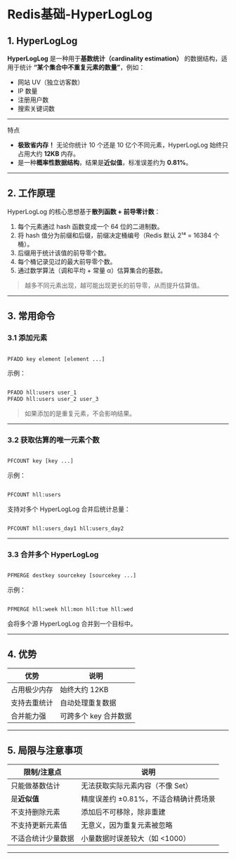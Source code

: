# Redis基础-HyperLogLog


## 1. HyperLogLog 

**HyperLogLog** 是一种用于**基数统计（cardinality estimation）** 的数据结构，适用于统计 **“某个集合中不重复元素的数量”**，例如：

- 网站 UV（独立访客数）
- IP 数量
- 注册用户数
- 搜索关键词数

---

特点

- **极致省内存！** 无论你统计 10 个还是 10 亿个不同元素，HyperLogLog 始终只占用大约 **12KB** 内存。
- 是一种**概率性数据结构**，结果是**近似值**，标准误差约为 **0.81%**。

---

## 2. 工作原理

HyperLogLog 的核心思想基于**散列函数 + 前导零计数**：

1. 每个元素通过 hash 函数变成一个 64 位的二进制数。
2. 将 hash 值分为前缀和后缀，前缀决定桶编号（Redis 默认 2¹⁴ = 16384 个桶）。
3. 后缀用于统计该值的前导零个数。
4. 每个桶记录见过的最大前导零个数。
5. 通过数学算法（调和平均 + 常量 α）估算集合的基数。

> 越多不同元素出现，越可能出现更长的前导零，从而提升估算值。

---

## 3. 常用命令

### 3.1 添加元素

```bash

PFADD key element [element ...]
```

示例：

```bash

PFADD hll:users user_1
PFADD hll:users user_2 user_3
```

> 如果添加的是重复元素，不会影响结果。

---

### 3.2 获取估算的唯一元素个数

```bash

PFCOUNT key [key ...]
```

示例：

```bash

PFCOUNT hll:users
```

支持对多个 HyperLogLog 合并后统计总量：

```bash

PFCOUNT hll:users_day1 hll:users_day2
```

---

### 3.3 合并多个 HyperLogLog

```bash

PFMERGE destkey sourcekey [sourcekey ...]
```

示例：

```bash

PFMERGE hll:week hll:mon hll:tue hll:wed
```

会将多个源 HyperLogLog 合并到一个目标中。

---

## 4. 优势

| 优势         | 说明 |
|--------------|------|
| 占用极少内存 | 始终大约 12KB |
| 支持去重统计 | 自动处理重复数据 |
| 合并能力强   | 可跨多个 key 合并数据 |

---

## 5. 局限与注意事项

| 限制/注意点      | 说明 |
|------------------|------|
| 只能做基数估计    | 无法获取实际元素内容（不像 Set） |
| 是**近似值**     | 精度误差约 ±0.81%，不适合精确计费场景 |
| 不支持删除元素    | 添加后不可移除，除非重建 |
| 不支持更新元素值 | 无意义，因为重复元素被忽略 |
| 不适合统计少量数据 | 小量数据时误差较大（如 <1000） |

---
